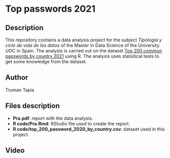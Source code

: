 # Top passwords 2021

## Description
This repository contains a data analysis project for the subject *Tipología y ciclo de vida de los datos* of the Master in Data Science of the University UOC in Spain. The analysis is carried out on the dataset [Top 200 common passwords by country 2021](https://www.kaggle.com/prasertk/top-200-passwords-by-country-2021) using R. The analysis uses statistical tests to get some knowledge from the dataset.

## Author
Truman Tapia

## Files description
- **Pra.pdf**: report with the data analysis.
- **R code/Pra.Rmd**: RStudio file used to create the report.
- **R code/top_200_password_2020_by_country.csv**: dataset used in this project.

## Video

